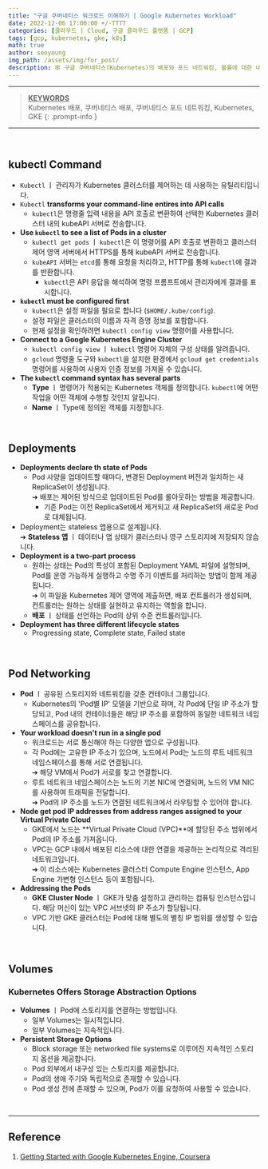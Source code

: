 ```yaml
---
title: "구글 쿠버네티스 워크로드 이해하기 | Google Kubernetes Workload"
date: 2022-12-06 17:00:00 +/-TTTT
categories: [클라우드 | Cloud, 구글 클라우드 플랫폼 | GCP]
tags: [gcp, kubernetes, gke, k8s]
math: true
author: seoyoung
img_path: /assets/img/for_post/
description: 🕸️ 구글 쿠버네티스(Kubernetes)의 배포와 포드 네트워킹, 볼륨에 대한 내용을 공부합니다.
---
```


------------------------

> **<u>KEYWORDS</u>**     
> Kubernetes 배포, 쿠버네티스 배포, 쿠버네티스 포드 네트워킹, Kubernetes, GKE
{: .prompt-info }

------------------------

&nbsp;
&nbsp;
&nbsp;

## **kubectl Command**
- `Kubectl` ㅣ 관리자가 Kubernetes 클러스터를 제어하는 데 사용하는 유틸리티입니다.
- `Kubectl` **transforms your command-line entires into API calls**
  - `kubectl`은 명령줄 입력 내용을 API 호출로 변환하여 선택한 Kubernetes 클러스터 내의 kubeAPI 서버로 전송합니다.
- **Use `kubectl` to see a list of Pods in a cluster**
  - `kubectl get pods` ㅣ `kubectl`은 이 명령어를 API 호출로 변환하고 클러스터 제어 영역 서버에서 HTTPS를 통해 kubeAPI 서버로 전송합니다.
  - `kubeAPI` 서버는 `etcd`를 통해 요청을 처리하고, HTTP를 통해 `kubectl`에 결과를 반환합니다. 
    - `kubectl`은 API 응답을 해석하여 명령 프롬프트에서 관리자에게 결과를 표시합니다.
- **`kubectl` must be configured first**
  - `kubectl`은 설정 파일을 필요로 합니다 (`$HOME/.kube/config`).
  - 설정 파일은 클러스터의 이름과 자격 증명 정보를 포함합니다.
  - 현재 설정을 확인하려면 `kubectl config view` 명령어를 사용합니다.
- **Connect to a Google Kubernetes Engine Cluster**
  - `kubectl config view` ㅣ `kubectl` 명령어 자체의 구성 상태를 알려줍니다.
  - `gcloud` 명령줄 도구와 `kubectl`을 설치한 환경에서 `gcloud get credentials` 명령어를 사용하여 사용자 인증 정보를 가져올 수 있습니다.
- **The `kubectl` command syntax has several parts**
  - **Type** ㅣ 명령어가 적용되는 Kubernetes 객체를 정의합니다. `kubectl`에 어떤 작업을 어떤 객체에 수행할 것인지 알립니다.
  - **Name** ㅣ Type에 정의된 객체를 지정합니다.


&nbsp;
&nbsp;
&nbsp;

## **Deployments**
- **Deployments declare th state of Pods**
  - Pod 사양을 업데이트할 때마다, 변경된 Deployment 버전과 일치하는 새 ReplicaSet이 생성됩니다.    
    ➔ 배포는 제어된 방식으로 업데이트된 Pod를 롤아웃하는 방법을 제공합니다. 
    - 기존 Pod는 이전 ReplicaSet에서 제거되고 새 ReplicaSet의 새로운 Pod로 대체됩니다.
- Deployment는 stateless 앱용으로 설계됩니다.    
  ➔ **Stateless 앱** ㅣ 데이터나 앱 상태가 클러스터나 영구 스토리지에 저장되지 않습니다.
- **Deployment is a two-part process**
  - 원하는 상태는 Pod의 특성이 포함된 Deployment YAML 파일에 설명되며, Pod를 운영 가능하게 실행하고 수명 주기 이벤트를 처리하는 방법이 함께 제공됩니다.    
    ➔ 이 파일을 Kubernetes 제어 영역에 제출하면, 배포 컨트롤러가 생성되며, 컨트롤러는 원하는 상태를 실현하고 유지하는 역할을 합니다.
  - **배포** ㅣ 상태를 선언하는 Pod의 상위 수준 컨트롤러입니다.
- **Deployment has three different lifecycle states**
  - Progressing state, Complete state, Failed state


&nbsp;
&nbsp;
&nbsp;


## **Pod Networking**
- **Pod** ㅣ 공유된 스토리지와 네트워킹을 갖춘 컨테이너 그룹입니다.
  - Kubernetes의 'Pod별 IP' 모델을 기반으로 하며, 각 Pod에 단일 IP 주소가 할당되고, Pod 내의 컨테이너들은 해당 IP 주소를 포함하여 동일한 네트워크 네임스페이스를 공유합니다.
- **Your workload doesn't run in a single pod**
  - 워크로드는 서로 통신해야 하는 다양한 앱으로 구성됩니다.
  - 각 Pod에는 고유한 IP 주소가 있으며, 노드에서 Pod는 노드의 루트 네트워크 네임스페이스를 통해 서로 연결됩니다.     
    ➔ 해당 VM에서 Pod가 서로를 찾고 연결합니다. 
  - 루트 네트워크 네임스페이스는 노드의 기본 NIC에 연결되며, 노드의 VM NIC를 사용하여 트래픽을 전달합니다.     
    ➔ Pod의 IP 주소를 노드가 연결된 네트워크에서 라우팅할 수 있어야 합니다.
- **Node get pod IP addresses from address ranges assigned to your Virtual Private Cloud**
  - GKE에서 노드는 **Virtual Private Cloud (VPC)**에 할당된 주소 범위에서 Pod의 IP 주소를 가져옵니다.
  - VPC는 GCP 내에서 배포된 리소스에 대한 연결을 제공하는 논리적으로 격리된 네트워크입니다.     
    ➔ 이 리소스에는 Kubernetes 클러스터 Compute Engine 인스턴스, App Engine 가변형 인스턴스 등이 포함됩니다.
- **Addressing the Pods**
  - **GKE Cluster Node** ㅣ GKE가 맞춤 설정하고 관리하는 컴퓨팅 인스턴스입니다. 해당 머신이 있는 VPC 서브넷의 IP 주소가 할당됩니다.
  - VPC 기반 GKE 클러스터는 Pod에 대해 별도의 별칭 IP 범위를 생성할 수 있습니다.


&nbsp;
&nbsp;
&nbsp;

## **Volumes**
### **Kubernetes Offers Storage Abstraction Options**
- **Volumes** ㅣ Pod에 스토리지를 연결하는 방법입니다.
  - 일부 Volumes는 일시적입니다.
  - 일부 Volumes는 지속적입니다.
- **Persistent Storage Options**
  - Block storage 또는 networked file systems로 이루어진 지속적인 스토리지 옵션을 제공합니다.
  - Pod 외부에서 내구성 있는 스토리지를 제공합니다.
  - Pod의 생애 주기와 독립적으로 존재할 수 있습니다.
  - Pod 생성 전에 존재할 수 있으며, Pod가 이를 요청하여 사용할 수 있습니다.




&nbsp;
&nbsp;
&nbsp;


----------------
## Reference

1. [Getting Started with Google Kubernetes Engine, Coursera](https://www.coursera.org/learn/google-kubernetes-engine)
